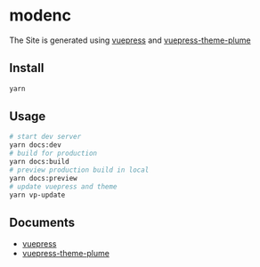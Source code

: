 # modenc

The Site is generated using [vuepress](https://vuepress.vuejs.org/) and [vuepress-theme-plume](https://github.com/pengzhanbo/vuepress-theme-plume)

## Install

```sh
yarn
```

## Usage

```sh
# start dev server
yarn docs:dev
# build for production
yarn docs:build
# preview production build in local
yarn docs:preview
# update vuepress and theme
yarn vp-update
```

## Documents

- [vuepress](https://vuepress.vuejs.org/)
- [vuepress-theme-plume](https://theme-plume.vuejs.press/)
